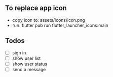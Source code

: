 
## To replace app icon
- copy icon to: assets/icons/icon.png
- run: flutter pub run flutter_launcher_icons:main

## Todos
- [ ] sign in 
- [ ] show user list
- [ ] show user status
- [ ] send a message

